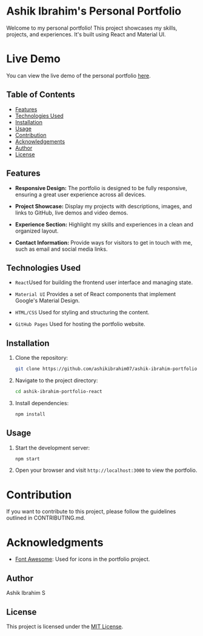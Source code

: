 # Ashik Ibrahim's Personal Portfolio

Welcome to my personal portfolio! This project showcases my skills, projects, and experiences. It's built using React and Material UI.

# Live Demo

You can view the live demo of the personal portfolio [here](https://ashikibrahim07.github.io/ashik-ibrahim-portfolio-react/).

## Table of Contents

- [Features](#features)
- [Technologies Used](#technologies-used)
- [Installation](#installation)
- [Usage](#usage)
- [Contribution](#contribution)
- [Acknowledgements](#acknowledgements)
- [Author](#author)
- [License](#license)

  
## Features

- **Responsive Design:** The portfolio is designed to be fully responsive, ensuring a great user experience across all devices.
  
- **Project Showcase:** Display my projects with descriptions, images, and links to GitHub, live demos and video demos.
  
- **Experience Section:** Highlight my skills and experiences in a clean and organized layout.
  
- **Contact Information:** Provide ways for visitors to get in touch with me, such as email and social media links.

## Technologies Used

- `React`Used for building the frontend user interface and managing state.
  
- `Material UI` Provides a set of React components that implement Google's Material Design.
  
- `HTML/CSS` Used for styling and structuring the content.
  
- `GitHub Pages` Used for hosting the portfolio website.

## Installation

1. Clone the repository:

   ```bash
   git clone https://github.com/ashikibrahim07/ashik-ibrahim-portfolio-react.git
   ```

2. Navigate to the project directory:

   ```bash
   cd ashik-ibrahim-portfolio-react
   ```

3. Install dependencies:

   ```bash
   npm install
   ```

## Usage

1. Start the development server:

   ```bash
   npm start
   ```

2. Open your browser and visit `http://localhost:3000` to view the portfolio.

# Contribution
If you want to contribute to this project, please follow the guidelines outlined in CONTRIBUTING.md.

# Acknowledgments
- [Font Awesome](https://fontawesome.com/): Used for icons in the portfolio project.

## Author

Ashik Ibrahim S

## License

This project is licensed under the [MIT License](LICENSE).
